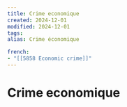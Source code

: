 ```yaml
---
title: Crime economique
created: 2024-12-01
modified: 2024-12-01
tags: 
alias: Crime économique

french:
- "[[5858 Economic crime]]"
---
```

# Crime economique
